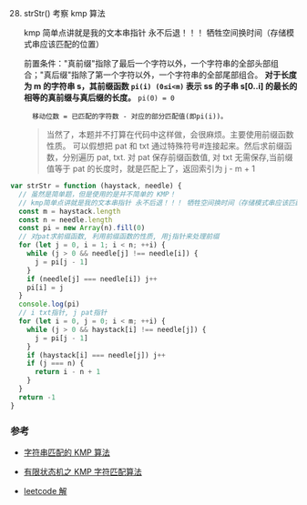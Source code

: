 28. strStr() 考察 kmp 算法

    kmp 简单点讲就是我的文本串指针 永不后退！！！ 牺牲空间换时间（存储模式串应该匹配的位置）

    前置条件："真前缀"指除了最后一个字符以外，一个字符串的全部头部组合；"真后缀"指除了第一个字符以外，一个字符串的全部尾部组合。
    **对于长度为 m 的字符串 s，其前缀函数 `pi(i) (0≤i<m)` 表示 ss 的子串 s[0..i] 的最长的相等的真前缀与真后缀的长度。**
    `pi(0) = 0`

          移动位数 = 已匹配的字符数 - 对应的部分匹配值(即pi(i))。

    > 当然了，本题并不打算在代码中这样做，会很麻烦。主要使用前缀函数性质。
    > 可以假想把 pat 和 txt 通过特殊符号#连接起来。然后求前缀函数，分别遍历 pat, txt.
    > 对 pat 保存前缀函数值, 对 txt 无需保存,当前缀值等于 pat 的长度时，就是匹配上了，返回索引为 j - m + 1

```js
var strStr = function (haystack, needle) {
  // 虽然是简单题，但是使用的是并不简单的 KMP！
  // kmp简单点讲就是我的文本串指针 永不后退！！！ 牺牲空间换时间（存储模式串应该匹配的位置）
  const m = haystack.length
  const n = needle.length
  const pi = new Array(n).fill(0)
  // 对pat求前缀函数, 利用前缀函数的性质, 用j指针来处理前缀
  for (let j = 0, i = 1; i < n; ++i) {
    while (j > 0 && needle[j] !== needle[i]) {
      j = pi[j - 1]
    }
    if (needle[j] === needle[i]) j++
    pi[i] = j
  }
  console.log(pi)
  // i txt指针, j pat指针
  for (let i = 0, j = 0; i < m; ++i) {
    while (j > 0 && haystack[i] !== needle[j]) {
      j = pi[j - 1]
    }
    if (haystack[i] === needle[j]) j++
    if (j === n) {
      return i - n + 1
    }
  }
  return -1
}
```

### 参考

- [字符串匹配的 KMP 算法](https://www.ruanyifeng.com/blog/2013/05/Knuth%E2%80%93Morris%E2%80%93Pratt_algorithm.html)

- [有限状态机之 KMP 字符匹配算法](https://labuladong.github.io/algo/3/28/97/)

- [leetcode 解](https://leetcode.cn/problems/implement-strstr/solution/shi-xian-strstr-by-leetcode-solution-ds6y/)
